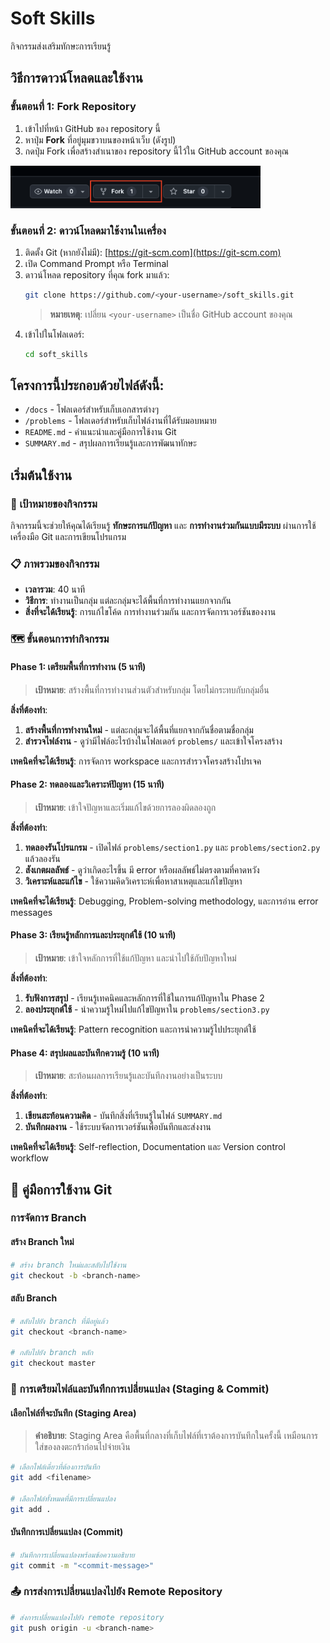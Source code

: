 # Soft Skills

กิจกรรมส่งเสริมทักษะการเรียนรู้

## วิธีการดาวน์โหลดและใช้งาน

### ขั้นตอนที่ 1: Fork Repository
1. เข้าไปที่หน้า GitHub ของ repository นี้
2. หาปุ่ม **Fork** ที่อยู่มุมขวาบนของหน้าเว็บ (ดังรูป)
3. กดปุ่ม Fork เพื่อสร้างสำเนาของ repository นี้ไว้ใน GitHub account ของคุณ

<img src="./assets/fork-button.png" alt="Fork Button" width="400">

### ขั้นตอนที่ 2: ดาวน์โหลดมาใช้งานในเครื่อง
1. ติดตั้ง Git (หากยังไม่มี): [https://git-scm.com](https://git-scm.com)
2. เปิด Command Prompt หรือ Terminal
3. ดาวน์โหลด repository ที่คุณ fork มาแล้ว:
   ```bash
   git clone https://github.com/<your-username>/soft_skills.git
   ```
   > **หมายเหตุ**: เปลี่ยน `<your-username>` เป็นชื่อ GitHub account ของคุณ
4. เข้าไปในโฟลเดอร์:
   ```bash
   cd soft_skills
   ```

## โครงการนี้ประกอบด้วยไฟล์ดังนี้:

- `/docs` - โฟลเดอร์สำหรับเก็บเอกสารต่างๆ
- `/problems` - โฟลเดอร์สำหรับเก็บไฟล์งานที่ได้รับมอบหมาย
- `README.md` - คำแนะนำและคู่มือการใช้งาน Git
- `SUMMARY.md` - สรุปผลการเรียนรู้และการพัฒนาทักษะ

## เริ่มต้นใช้งาน

### 🎯 เป้าหมายของกิจกรรม
กิจกรรมนี้จะช่วยให้คุณได้เรียนรู้ **ทักษะการแก้ปัญหา** และ **การทำงานร่วมกันแบบมีระบบ** ผ่านการใช้เครื่องมือ Git และการเขียนโปรแกรม

### 📋 ภาพรวมของกิจกรรม
- **เวลารวม**: 40 นาที
- **วิธีการ**: ทำงานเป็นกลุ่ม แต่ละกลุ่มจะได้พื้นที่การทำงานแยกจากกัน
- **สิ่งที่จะได้เรียนรู้**: การแก้ไขโค้ด การทำงานร่วมกัน และการจัดการเวอร์ชันของงาน

### 🗺️ ขั้นตอนการทำกิจกรรม

#### Phase 1: เตรียมพื้นที่การทำงาน (5 นาที)
> **เป้าหมาย**: สร้างพื้นที่การทำงานส่วนตัวสำหรับกลุ่ม โดยไม่กระทบกับกลุ่มอื่น

**สิ่งที่ต้องทำ**:
1. **สร้างพื้นที่การทำงานใหม่** - แต่ละกลุ่มจะได้พื้นที่แยกจากกันชื่อตามชื่อกลุ่ม
2. **สำรวจไฟล์งาน** - ดูว่ามีไฟล์อะไรบ้างในโฟลเดอร์ `problems/` และเข้าใจโครงสร้าง

**เทคนิคที่จะได้เรียนรู้**: การจัดการ workspace และการสำรวจโครงสร้างโปรเจค

#### Phase 2: ทดลองและวิเคราะห์ปัญหา (15 นาที)
> **เป้าหมาย**: เข้าใจปัญหาและเริ่มแก้ไขด้วยการลองผิดลองถูก

**สิ่งที่ต้องทำ**:
1. **ทดลองรันโปรแกรม** - เปิดไฟล์ `problems/section1.py` และ `problems/section2.py` แล้วลองรัน
2. **สังเกตผลลัพธ์** - ดูว่าเกิดอะไรขึ้น มี error หรือผลลัพธ์ไม่ตรงตามที่คาดหวัง
3. **วิเคราะห์และแก้ไข** - ใช้ความคิดวิเคราะห์เพื่อหาสาเหตุและแก้ไขปัญหา

**เทคนิคที่จะได้เรียนรู้**: Debugging, Problem-solving methodology, และการอ่าน error messages

#### Phase 3: เรียนรู้หลักการและประยุกต์ใช้ (10 นาที)
> **เป้าหมาย**: เข้าใจหลักการที่ใช้แก้ปัญหา และนำไปใช้กับปัญหาใหม่

**สิ่งที่ต้องทำ**:
1. **รับฟังการสรุป** - เรียนรู้เทคนิคและหลักการที่ใช้ในการแก้ปัญหาใน Phase 2
2. **ลองประยุกต์ใช้** - นำความรู้ใหม่ไปแก้ไขปัญหาใน `problems/section3.py`

**เทคนิคที่จะได้เรียนรู้**: Pattern recognition และการนำความรู้ไปประยุกต์ใช้

#### Phase 4: สรุปผลและบันทึกความรู้ (10 นาที)
> **เป้าหมาย**: สะท้อนผลการเรียนรู้และบันทึกงานอย่างเป็นระบบ

**สิ่งที่ต้องทำ**:
1. **เขียนสะท้อนความคิด** - บันทึกสิ่งที่เรียนรู้ในไฟล์ `SUMMARY.md`
2. **บันทึกผลงาน** - ใช้ระบบจัดการเวอร์ชันเพื่อบันทึกและส่งงาน

**เทคนิคที่จะได้เรียนรู้**: Self-reflection, Documentation และ Version control workflow

## 📝 คู่มือการใช้งาน Git

### การจัดการ Branch

#### สร้าง Branch ใหม่
```bash
# สร้าง branch ใหม่และสลับไปใช้งาน
git checkout -b <branch-name>
```

#### สลับ Branch
```bash
# สลับไปยัง branch ที่มีอยู่แล้ว
git checkout <branch-name>

# กลับไปยัง branch หลัก
git checkout master
```

### 💾 การเตรียมไฟล์และบันทึกการเปลี่ยนแปลง (Staging & Commit)

#### เลือกไฟล์ที่จะบันทึก (Staging Area)
> **คำอธิบาย**: Staging Area คือพื้นที่กลางที่เก็บไฟล์ที่เราต้องการบันทึกในครั้งนี้ เหมือนการใส่ของลงตะกร้าก่อนไปจ่ายเงิน
```bash
# เลือกไฟล์เดี่ยวที่ต้องการบันทึก
git add <filename>

# เลือกไฟล์ทั้งหมดที่มีการเปลี่ยนแปลง
git add .
```

#### บันทึกการเปลี่ยนแปลง (Commit)
```bash
# บันทึกการเปลี่ยนแปลงพร้อมข้อความอธิบาย
git commit -m "<commit-message>"
```

### 📤 การส่งการเปลี่ยนแปลงไปยัง Remote Repository

```bash
# ส่งการเปลี่ยนแปลงไปยัง remote repository
git push origin -u <branch-name>
```
